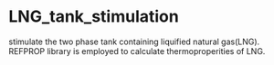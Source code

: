# LNG_tank_stimulation
stimulate the two phase tank containing liquified natural gas(LNG). 
REFPROP library is employed to calculate thermoproperities of LNG.
